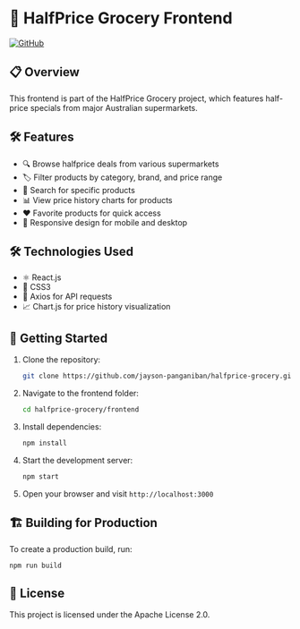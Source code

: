 # 🛒 HalfPrice Grocery Frontend

[![GitHub](https://img.shields.io/badge/GitHub-HalfPrice_Grocery-blue?style=for-the-badge&logo=github)](https://github.com/jayson-panganiban/halfprice-grocery)

## 📋 Overview

This frontend is part of the HalfPrice Grocery project, which features half-price specials from major Australian supermarkets.

## 🛠️ Features

- 🔍 Browse halfprice deals from various supermarkets
- 🏷️ Filter products by category, brand, and price range
- 🔎 Search for specific products
- 📊 View price history charts for products
- ❤️ Favorite products for quick access
- 📱 Responsive design for mobile and desktop

## 🛠️ Technologies Used

- ⚛️ React.js
- 🎨 CSS3
- 🔄 Axios for API requests
- 📈 Chart.js for price history visualization

## 🚀 Getting Started

1. Clone the repository:
   ```bash
   git clone https://github.com/jayson-panganiban/halfprice-grocery.git
   ```
2. Navigate to the frontend folder:

   ```bash
   cd halfprice-grocery/frontend
   ```

3. Install dependencies:

   ```bash
   npm install
   ```

4. Start the development server:

   ```bash
   npm start
   ```

5. Open your browser and visit `http://localhost:3000`

## 🏗️ Building for Production

To create a production build, run:

```bash
npm run build
```

## 📄 License

This project is licensed under the Apache License 2.0.
